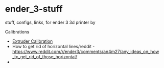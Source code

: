 # ender_3-stuff
stuff, configs, links, for ender 3 3d printer by 


Calibrations

- [Extruder Calibration](https://mattshub.com/blogs/blog/extruder-calibration)
- How to get rid of horizontal lines/reddit - https://www.reddit.com/r/ender3/comments/an4m27/any_ideas_on_how_to_get_rid_of_those_horizontal/
- 
